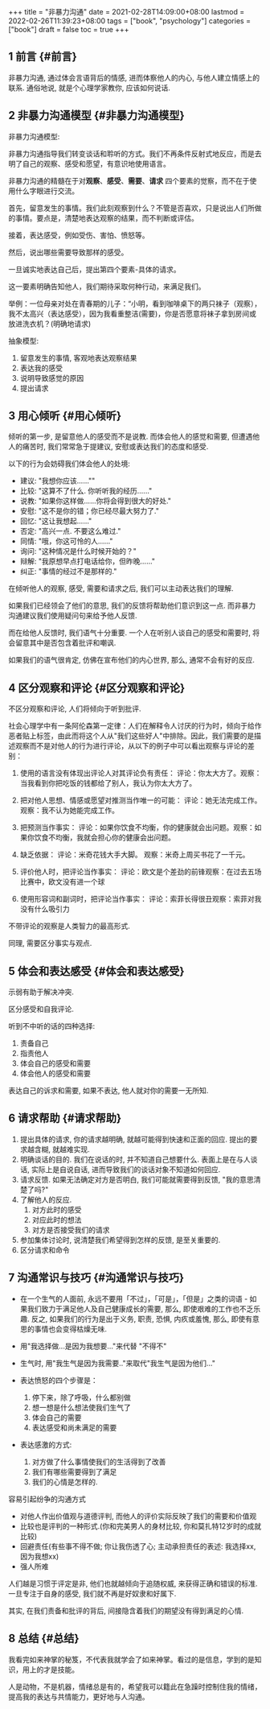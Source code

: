 +++
title = "非暴力沟通"
date = 2021-02-28T14:09:00+08:00
lastmod = 2022-02-26T11:39:23+08:00
tags = ["book", "psychology"]
categories = ["book"]
draft = false
toc = true
+++

## <span class="section-num">1</span> 前言 {#前言}

非暴力沟通, 通过体会言语背后的情感, 进而体察他人的内心, 与他人建立情感上的联系. 通俗地说, 就是个心理学家教你, 应该如何说话.


## <span class="section-num">2</span> 非暴力沟通模型 {#非暴力沟通模型}

非暴力沟通模型:

非暴力沟通指导我们转变谈话和聆听的方式。我们不再条件反射式地反应，而是去明了自己的观察、感受和愿望，有意识地使用语言。

非暴力沟通的精髓在于对****观察****、****感受****、****需要****、****请求**** 四个要素的觉察，而不在于使用什么字眼进行交流。

首先，留意发生的事情。我们此刻观察到什么？不管是否喜欢，只是说出人们所做的事情。要点是，清楚地表达观察的结果，而不判断或评估。

接着，表达感受，例如受伤、害怕、愤怒等。

然后，说出哪些需要导致那样的感受。

一旦诚实地表达自己后，提出第四个要素-具体的请求。

这一要素明确告知他人，我们期待采取何种行动，来满足我们。

举例：一位母亲对处在青春期的儿子：“小明，看到咖啡桌下的两只袜子（观察），我不太高兴（表达感受），因为我看重整洁(需要)，你是否愿意将袜子拿到房间或放进洗衣机？(明确地请求)

抽象模型:

1.  留意发生的事情, 客观地表达观察结果
2.  表达我的感受
3.  说明导致感觉的原因
4.  提出请求


## <span class="section-num">3</span> 用心倾听 {#用心倾听}

倾听的第一步, 是留意他人的感受而不是说教. 而体会他人的感觉和需要, 但遭遇他人的痛苦时, 我们常常急于提建议, 安慰或表达我们的态度和感受.

以下的行为会妨碍我们体会他人的处境:

-   建议: "我想你应该......""
-   比较: "这算不了什么. 你听听我的经历......"
-   说教: "如果你这样做......你将会得到很大的好处."
-   安慰: "这不是你的错；你已经尽最大努力了."
-   回忆: "这让我想起......"
-   否定: "高兴一点. 不要这么难过."
-   同情: "哦，你这可怜的人......"
-   询问: "这种情况是什么时候开始的？"
-   辩解: "我原想早点打电话给你，但昨晚......"
-   纠正: "事情的经过不是那样的."

在倾听他人的观察, 感受, 需要和请求之后, 我们可以主动表达我们的理解.

如果我们已经领会了他们的意思, 我们的反馈将帮助他们意识到这一点. 而非暴力沟通建议我们使用疑问句来给予他人反馈.

而在给他人反馈时, 我们语气十分重要. 一个人在听别人谈自己的感受和需要时, 将会留意其中是否包含着批评和嘲讽.

如果我们的语气很肯定, 仿佛在宣布他们的内心世界, 那么, 通常不会有好的反应.


## <span class="section-num">4</span> 区分观察和评论 {#区分观察和评论}

不区分观察和评论, 人们将倾向于听到批评.

社会心理学中有一条阿伦森第一定律：人们在解释令人讨厌的行为时，倾向于给作恶者贴上标签，由此而将这个人从"我们这些好人"中排除。因此，我们需要的是描述观察而不是对他人的行为进行评论，从以下的例子中可以看出观察与评论的差别：

1.  使用的语言没有体现出评论人对其评论负有责任： 评论：你太大方了。观察：当我看到你把吃饭的钱都给了别人，我认为你太大方了。

2.  把对他人思想、情感或愿望对推测当作唯一的可能： 评论：她无法完成工作。观察：我不认为她能完成工作。

3.  把预测当作事实： 评论：如果你饮食不均衡，你的健康就会出问题。观察：如果你饮食不均衡，我就会担心你的健康会出问题。

4.  缺乏依据： 评论：米奇花钱大手大脚。 观察：米奇上周买书花了一千元。

5.  评价他人时，把评论当作事实： 评论：欧文是个差劲的前锋观察：在过去五场比赛中，欧文没有进一个球

6.  使用形容词和副词时，把评论当作事实： 评论：索菲长得很丑观察：索菲对我没有什么吸引力

不带评论的观察是人类智力的最高形式.

同理, 需要区分事实与观点.


## <span class="section-num">5</span> 体会和表达感受 {#体会和表达感受}

示弱有助于解决冲突.

区分感受和自我评论.

听到不中听的话的四种选择:

1.  责备自己
2.  指责他人
3.  体会自己的感受和需要
4.  体会他人的感受和需要

表达自己的诉求和需要, 如果不表达, 他人就对你的需要一无所知.


## <span class="section-num">6</span> 请求帮助 {#请求帮助}

1.  提出具体的请求, 你的请求越明确, 就越可能得到快速和正面的回应. 提出的要求越含糊, 就越难实现.
2.  明确谈话的目的. 我们在说话的时, 并不知道自己想要什么. 表面上是在与人谈话, 实际上是自说自话, 进而导致我们的谈话对象不知道如何回应.
3.  请求反馈. 如果无法确定对方是否明白, 我们可能就需要得到反馈, "我的意思清楚了吗?"
4.  了解他人的反应.
    1.  对方此时的感受
    2.  对应此时的想法
    3.  对方是否接受我们的请求
5.  参加集体讨论时, 说清楚我们希望得到怎样的反馈, 是至关重要的.
6.  区分请求和命令


## <span class="section-num">7</span> 沟通常识与技巧 {#沟通常识与技巧}

-   在一个生气的人面前, 永远不要用「不过」，「可是」，「但是」之类的词语 - 如果我们致力于满足他人及自己健康成长的需要, 那么, 即使艰难的工作也不乏乐趣. 反之, 如果我们的行为是出于义务, 职责, 恐惧, 内疚或羞愧, 那么, 即使有意思的事情也会变得枯燥无味.
-   用"我选择做...是因为我想要..."来代替 "不得不"
-   生气时, 用"我生气是因为我需要.."来取代"我生气是因为他们..."
-   表达愤怒的四个步骤是：
    1.  停下来，除了呼吸，什么都别做
    2.  想一想是什么想法使我们生气了
    3.  体会自己的需要
    4.  表达感受和尚未满足的需要

-   表达感激的方式:
    1.  对方做了什么事情使我们的生活得到了改善
    2.  我们有哪些需要得到了满足
    3.  我们的心情是怎样的.

容易引起纷争的沟通方式

-   对他人作出价值观与道德评判, 而他人的评价实际反映了我们的需要和价值观
-   比较也是评判的一种形式.(你和完美男人的身材比较, 你和莫扎特12岁时的成就比较)
-   回避责任(有些事不得不做; 你让我伤透了心; 主动承担责任的表述: 我选择xx, 因为我想xx)
-   强人所难

人们越是习惯于评定是非, 他们也就越倾向于追随权威, 来获得正确和错误的标准. 一旦专注于自身的感受, 我们就不再是好奴隶和好属下.

其实, 在我们责备和批评的背后, 间接隐含着我们的期望没有得到满足的心情.


## <span class="section-num">8</span> 总结 {#总结}

我看完如来神掌的秘笈，不代表我就学会了如来神掌。看过的是信息，学到的是知识，用上的才是技能。

人是动物，不是机器，情绪总是有的，希望我可以籍此在急躁时控制住我的情绪，提高我的表达与共情能力，更好地与人沟通。
